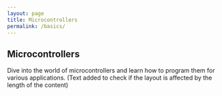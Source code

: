 ```yaml
---
layout: page
title: Microcontrollers
permalink: /basics/
---
```


## Microcontrollers

Dive into the world of microcontrollers and learn how to program them for various applications. (Text added to check if the layout is affected by the length of the content)
